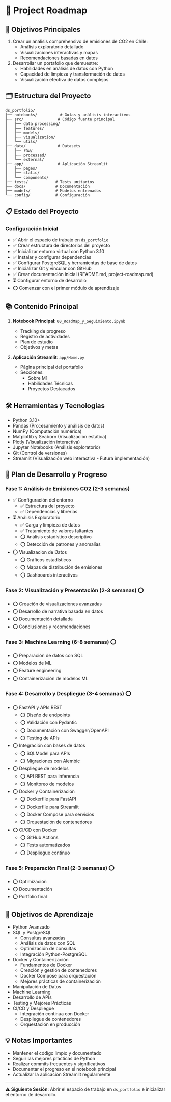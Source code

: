 # 📝 Project Roadmap

## 🎯 Objetivos Principales
1. Crear un análisis comprehensivo de emisiones de CO2 en Chile:
   - Análisis exploratorio detallado
   - Visualizaciones interactivas y mapas
   - Recomendaciones basadas en datos
2. Desarrollar un portafolio que demuestre:
   - Habilidades en análisis de datos con Python
   - Capacidad de limpieza y transformación de datos
   - Visualización efectiva de datos complejos

## 🗂️ Estructura del Proyecto
```
ds_portfolio/
├── notebooks/          # Guías y análisis interactivos
├── src/               # Código fuente principal
│   ├── data_processing/
│   ├── features/
│   ├── models/
│   ├── visualization/
│   └── utils/
├── data/              # Datasets
│   ├── raw/
│   ├── processed/
│   └── external/
├── app/               # Aplicación Streamlit
│   ├── pages/
│   ├── static/
│   └── components/
├── tests/            # Tests unitarios
├── docs/             # Documentación
├── models/           # Modelos entrenados
└── config/           # Configuración
```

## 📋 Estado del Proyecto

### Configuración Inicial
- ✅ Abrir el espacio de trabajo en `ds_portfolio`
- ✅ Crear estructura de directorios del proyecto
- ✅ Inicializar entorno virtual con Python 3.10
- ✅ Instalar y configurar dependencias
- ✅ Configurar PostgreSQL y herramientas de base de datos
- ✅ Inicializar Git y vincular con GitHub
- ✅ Crear documentación inicial (README.md, project-roadmap.md)
- ⏳ Configurar entorno de desarrollo
- ⭕ Comenzar con el primer módulo de aprendizaje

## 📚 Contenido Principal
1. **Notebook Principal**: `00_RoadMap_y_Seguimiento.ipynb`
   - Tracking de progreso
   - Registro de actividades
   - Plan de estudio
   - Objetivos y metas

2. **Aplicación Streamlit**: `app/Home.py`
   - Página principal del portafolio
   - Secciones:
     - Sobre Mí
     - Habilidades Técnicas
     - Proyectos Destacados

## 🛠️ Herramientas y Tecnologías
- Python 3.10+
- Pandas (Procesamiento y análisis de datos)
- NumPy (Computación numérica)
- Matplotlib y Seaborn (Visualización estática)
- Plotly (Visualización interactiva)
- Jupyter Notebooks (Análisis exploratorio)
- Git (Control de versiones)
- Streamlit (Visualización web interactiva - Futura implementación)

## 📅 Plan de Desarrollo y Progreso

### Fase 1: Análisis de Emisiones CO2 (2-3 semanas)
- ✅ Configuración del entorno
  - ✅ Estructura del proyecto
  - ✅ Dependencias y librerías
- ⏳ Análisis Exploratorio
  - ✅ Carga y limpieza de datos
  - ✅ Tratamiento de valores faltantes
  - ⭕ Análisis estadístico descriptivo
  - ⭕ Detección de patrones y anomalías
- ⭕ Visualización de Datos
  - ⭕ Gráficos estadísticos
  - ⭕ Mapas de distribución de emisiones
  - ⭕ Dashboards interactivos

### Fase 2: Visualización y Presentación (2-3 semanas) ⭕
- ⭕ Creación de visualizaciones avanzadas
- ⭕ Desarrollo de narrativa basada en datos
- ⭕ Documentación detallada
- ⭕ Conclusiones y recomendaciones

### Fase 3: Machine Learning (6-8 semanas) ⭕
- ⭕ Preparación de datos con SQL
- ⭕ Modelos de ML
- ⭕ Feature engineering
- ⭕ Containerización de modelos ML

### Fase 4: Desarrollo y Despliegue (3-4 semanas) ⭕
- ⭕ FastAPI y APIs REST
  - ⭕ Diseño de endpoints
  - ⭕ Validación con Pydantic
  - ⭕ Documentación con Swagger/OpenAPI
  - ⭕ Testing de APIs
- ⭕ Integración con bases de datos
  - ⭕ SQLModel para APIs
  - ⭕ Migraciones con Alembic
- ⭕ Despliegue de modelos
  - ⭕ API REST para inferencia
  - ⭕ Monitoreo de modelos
- ⭕ Docker y Containerización
  - ⭕ Dockerfile para FastAPI
  - ⭕ Dockerfile para Streamlit
  - ⭕ Docker Compose para servicios
  - ⭕ Orquestación de contenedores
- ⭕ CI/CD con Docker
  - ⭕ GitHub Actions
  - ⭕ Tests automatizados
  - ⭕ Despliegue continuo

### Fase 5: Preparación Final (2-3 semanas) ⭕
- ⭕ Optimización
- ⭕ Documentación
- ⭕ Portfolio final

## 🎯 Objetivos de Aprendizaje
- Python Avanzado
- SQL y PostgreSQL
  - Consultas avanzadas
  - Análisis de datos con SQL
  - Optimización de consultas
  - Integración Python-PostgreSQL
- Docker y Containerización
  - Fundamentos de Docker
  - Creación y gestión de contenedores
  - Docker Compose para orquestación
  - Mejores prácticas de containerización
- Manipulación de Datos
- Machine Learning
- Desarrollo de APIs
- Testing y Mejores Prácticas
- CI/CD y Despliegue
  - Integración continua con Docker
  - Despliegue de contenedores
  - Orquestación en producción

## 💡 Notas Importantes
- Mantener el código limpio y documentado
- Seguir las mejores prácticas de Python
- Realizar commits frecuentes y significativos
- Documentar el progreso en el notebook principal
- Actualizar la aplicación Streamlit regularmente

---
⚠️ **Siguiente Sesión**: Abrir el espacio de trabajo en `ds_portfolio` e inicializar el entorno de desarrollo.

